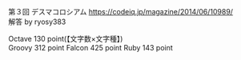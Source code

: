 第３回 デスマコロシアム 
https://codeiq.jp/magazine/2014/06/10989/  
解答 by ryosy383  
 
Octave 130 point(【文字数×文字種】)  
Groovy 312 point 
Falcon 425 point 
Ruby 143 point  
